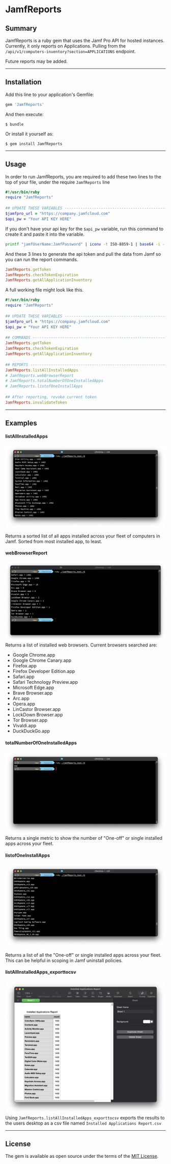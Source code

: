 # JamfReports

## Summary

JamfReports is a ruby gem that uses the Jamf Pro API for hosted instances. Currently, it only reports on Applications. Pulling from the `/api/v1/computers-inventory?section=APPLICATIONS` endpoint.

Future reports may be added.

---
## Installation

Add this line to your application's Gemfile:

```ruby
gem 'JamfReports'
```

And then execute:

    $ bundle

Or install it yourself as:

    $ gem install JamfReports

---
## Usage

In order to run JamfReports, you are required to add these two lines to the top of your file, under the require `JamfReports` line

```ruby
#!/usr/bin/ruby
require "JamfReports"

## UPDATE THESE VARIABLES ------------------------------------------------------
$jamfpro_url = "https://company.jamfcloud.com" 
$api_pw = "Your API KEY HERE"
```

 If you don't have your api key for the `$api_pw` variable, run this command to create it and paste it into the variable.

```bash
printf "jamfUserName:JamfPassword" | iconv -t ISO-8859-1 | base64 -i -
```



And these 3 lines to generate the api token and pull the data from Jamf so you can run the report commands.

```ruby
JamfReports.getToken
JamfReports.checkTokenExpiration
JamfReports.getAllApplicationInventory
```

A full working file might look like this.

```ruby
#!/usr/bin/ruby
require "JamfReports"

## UPDATE THESE VARIABLES ------------------------------------------------------
$jamfpro_url = "https://company.jamfcloud.com" 
$api_pw = "Your API KEY HERE"

## COMMANDS --------------------------------------------------------------------
JamfReports.getToken
JamfReports.checkTokenExpiration
JamfReports.getAllApplicationInventory

## REPORTS --------------------------------------------------------------------
JamfReports.listAllInstalledApps
# JamfReports.webBrowserReport
# JamfReports.totalNumberOfOneInstalledApps
# JamfReports.listofOneInstallApps

## After reporting, revoke current token
JamfReports.invalidateToken
```


---
## Examples

#### listAllInstalledApps

![listAllInstalledApps](images/listAllInstalledApps.png)

Returns a sorted list of all apps installed across your fleet of computers in Jamf. Sorted from most installed app, to least.

#### webBrowserReport
![webBrowserReport](images/webBrowserReport.png)
Returns a list of installed web browsers. Current browsers searched are:
- Google Chrome.app
- Google Chrome Canary.app
- Firefox.app
- Firefox Developer Edition.app
- Safari.app
- Safari Technology Preview.app
- Microsoft Edge.app
- Brave Browser.app
- Arc.app
- Opera.app
- LinCastor Browser.app
- LockDown Browser.app
- Tor Browser.app
- Vivaldi.app
- DuckDuckGo.app

#### totalNumberOfOneInstalledApps
![totalNumberOfOneInstalledApps](images/totalNumberOfOneInstalledApps.png)
Returns a single metric to show the number of "One-off" or single installed apps across your fleet.

#### listofOneInstallApps
![listofOneInstallApps](images/listofOneInstallApps.png)

Returns a list of all the "One-off" or single installed apps across your fleet. This can be helpful in scoping in Jamf uninstall policies.


#### listAllInstalledApps_exporttocsv
![listAllInstalledApps_exporttocsv](images/listAllInstalledApps_exporttocsv.png)
Using `JamfReports.listAllInstalledApps_exporttocsv` exports the results to the users desktop as a csv file named `Installed Applications Report.csv`





---
## License

The gem is available as open source under the terms of the [MIT License](https://opensource.org/licenses/MIT).
